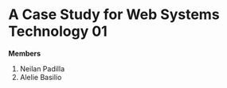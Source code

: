 <h1>A Case Study for Web Systems Technology 01</h1>
<b>Members</b>
<ol>
    <li>Neilan Padilla</li>
    <li>Alelie Basilio</li>
</ol>
<a href=""></a>